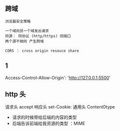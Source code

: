 ## 跨域 
    浏览器安全策略

    一个域向另一个域发出请求
    同源： 同协议 (http/https) 同端口 
    两个源不相同 产生跨域 

    CORS ： cross origin resouce share
## 1
 Access-Control-Allow-Origin': 'http://127.0.0.1:5500'

## http 头
请求头 
accept
响应头
set-Cookie:
通用头
Content0type
- 请求的时候带给后端的内容的类型
- 后端告诉前端给我资源的类型 ：MIME 